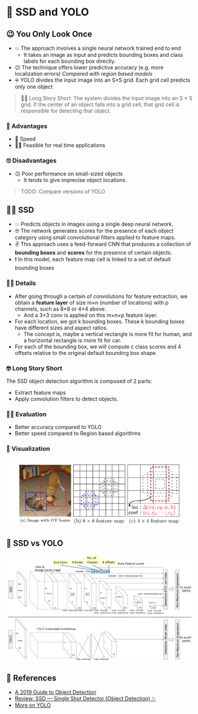 # 🤳 SSD and YOLO

## 😉 You Only Look Once
- 💥 The approach involves a single neural network trained end to end
  - It takes an image as input and predicts bounding boxes and class labels for each bounding box directly.
- 😕 The technique offers lower predictive accuracy (e.g. more localization errors) _Compared with region based models_
- ➗ YOLO divides the input image into an S×S grid. Each grid cell predicts only one object

> 👷‍♀️ Long Story Short: The system divides the input image into an S × S grid. If the center of an object falls into a grid cell, that grid cell is responsible for detecting that object.

### 🎀 Advantages
- 🚀 Speed
- 🤸‍♀️ Feasible for real time applications

### 🙄 Disadvantages
- 😕 Poor performance on small-sized objects
  - It tends to give imprecise object locations.

> TODO: Compare versions of YOLO

## 🤸‍♀️ SSD
- 💥 Predicts objects in images using a single deep neural network. 
- 🤓 The network generates scores for the presence of each object category using small convolutional filters applied to feature maps.
- ✌ This approach uses a feed-forward CNN that produces a collection of **bounding boxes** and **scores** for the presence of certain objects.
- ❗ In this model, each feature map cell is linked to a set of default bounding boxes

### 👩‍🏫 Details
- After going through a certain of convolutions for feature extraction, we obtain a **feature layer** of size m×n (number of locations) with p channels, such as 8×8 or 4×4 above. 
  - And a 3×3 conv is applied on this m×n×p feature layer.
- For each location, we got k bounding boxes. These k bounding boxes have different sizes and aspect ratios. 
  - The concept is, maybe a vertical rectangle is more fit for human, and a horizontal rectangle is more fit for car.
- For each of the bounding box, we will compute c class scores and 4 offsets relative to the original default bounding box shape.

### 🤓 Long Story Short 
The SSD object detection algorithm is composed of 2 parts:
- Extract feature maps
- Apply convolution filters to detect objects.

### 🕵️‍♀️ Evaluation
- Better accuracy compared to YOLO 
- Better speed compared to Region based algorithms

### 👀 Visualization
<img src="../res/SSD.png" width="600"  />


## 🚫 SSD vs YOLO
<img src="../res/SSDvsYOLO.png" width="600"  />

## 🧐 References
- [A 2019 Guide to Object Detection](https://heartbeat.fritz.ai/a-2019-guide-to-object-detection-9509987954c3)
- [Review: SSD — Single Shot Detector (Object Detection) ✨](https://towardsdatascience.com/review-ssd-single-shot-detector-object-detection-851a94607d11)
- [More on YOLO](https://medium.com/@jonathan_hui/real-time-object-detection-with-yolo-yolov2-28b1b93e2088)